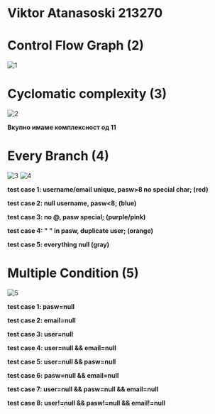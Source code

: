 # Viktor Atanasoski 213270

# Control Flow Graph (2)
![1](https://github.com/viks1/SI_2023_lab2_213270/assets/20116149/e78a8532-47f2-49a6-9f0d-84b0301f6d98)
# Cyclomatic complexity (3)
![2](https://github.com/viks1/SI_2023_lab2_213270/assets/20116149/77deaf54-7b8a-43f2-b8d3-47646c52c4ce)

**Вкупно имаме комплексност од 11**

# Every Branch (4)
![3](https://github.com/viks1/SI_2023_lab2_213270/assets/20116149/be172241-7116-4ef0-9879-2b44f7441bdc)
![4](https://github.com/viks1/SI_2023_lab2_213270/assets/20116149/1d5b4004-ba50-4d3c-9d0e-25a1b9d12228)

**test case 1: username/email unique, pasw>8 no special char; (red)**

**test case 2: null username, pasw<8; (blue)**

**test case 3: no @, pasw special; (purple/pink)**

**test case 4: " " in pasw, duplicate user; (orange)**

**test case 5: everything null (gray)**

# Multiple Condition (5)
![5](https://github.com/viks1/SI_2023_lab2_213270/assets/20116149/2a83671a-9f38-4f8c-9ad9-6b93aff1d8b4)

**test case 1: pasw=null**

**test case 2: email=null**

**test case 3: user=null**

**test case 4: user=null && email=null**

**test case 5: user=null && pasw=null**

**test case 6: pasw=null && email=null**

**test case 7: user=null && pasw=null && email=null**

**test case 8: user!=null && pasw!=null && email!=null**
